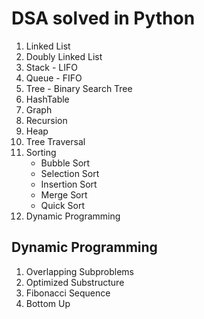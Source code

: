 # DSA solved in Python

1. Linked List
2. Doubly Linked List
3. Stack - LIFO
4. Queue - FIFO
5. Tree - Binary Search Tree
6. HashTable
7. Graph
8. Recursion
9. Heap
10. Tree Traversal
11. Sorting
    - Bubble Sort
    - Selection Sort
    - Insertion Sort
    - Merge Sort
    - Quick Sort
12. Dynamic Programming

## Dynamic Programming

1. Overlapping Subproblems
2. Optimized Substructure
3. Fibonacci Sequence
4. Bottom Up
